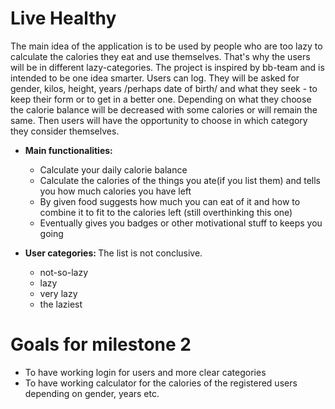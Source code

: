 Live Healthy
============
The main idea of the application is to be used by people who are too lazy to calculate the calories they eat and use themselves.
That's why the users will be in different lazy-categories. The project is inspired by bb-team and is intended to be one idea smarter.
Users can log. They will be asked for gender, kilos, height, years /perhaps date of birth/ and what they seek - to keep their form or
to get in a better one. Depending on what they choose the calorie balance will be decreased with some calories or will remain the same.
Then users will have the opportunity to choose in which category they consider themselves.

* <b> Main functionalities: </b>

  * Calculate your daily calorie balance 
  * Calculate the calories of the things you ate(if you list them) and tells you how much calories you have left
  * By given food suggests how much you can eat of it and how to combine it to fit to the calories left (still overthinking this one)
  * Eventually gives you badges or other motivational stuff to keeps you going

* <b> User categories: </b>
The list is not conclusive. 

  * not-so-lazy
  * lazy
  * very lazy
  * the laziest

Goals for milestone 2
==============
  * To have working login for users and more clear categories
  * To have working calculator for the calories of the registered users depending on gender, years etc.

